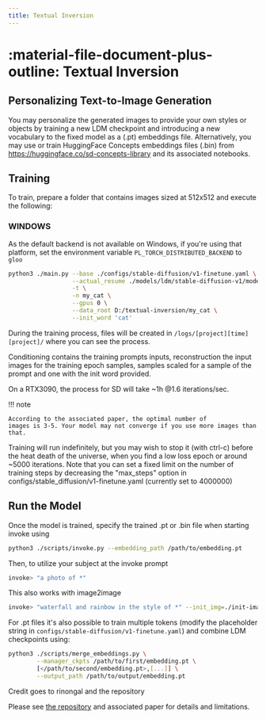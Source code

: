```yaml
---
title: Textual Inversion
---
```


# :material-file-document-plus-outline: Textual Inversion

## **Personalizing Text-to-Image Generation**

You may personalize the generated images to provide your own styles or objects
by training a new LDM checkpoint and introducing a new vocabulary to the fixed
model as a (.pt) embeddings file. Alternatively, you may use or train
HuggingFace Concepts embeddings files (.bin) from
<https://huggingface.co/sd-concepts-library> and its associated notebooks.

## **Training**

To train, prepare a folder that contains images sized at 512x512 and execute the
following:

### WINDOWS

As the default backend is not available on Windows, if you're using that
platform, set the environment variable `PL_TORCH_DISTRIBUTED_BACKEND` to `gloo`

```bash
python3 ./main.py --base ./configs/stable-diffusion/v1-finetune.yaml \
                  --actual_resume ./models/ldm/stable-diffusion-v1/model.ckpt \
                  -t \
                  -n my_cat \
                  --gpus 0 \
                  --data_root D:/textual-inversion/my_cat \
                  --init_word 'cat'
```

During the training process, files will be created in
`/logs/[project][time][project]/` where you can see the process.

Conditioning contains the training prompts inputs, reconstruction the input
images for the training epoch samples, samples scaled for a sample of the prompt
and one with the init word provided.

On a RTX3090, the process for SD will take ~1h @1.6 iterations/sec.

!!! note

    According to the associated paper, the optimal number of
    images is 3-5. Your model may not converge if you use more images than
    that.

Training will run indefinitely, but you may wish to stop it (with ctrl-c) before
the heat death of the universe, when you find a low loss epoch or around ~5000
iterations. Note that you can set a fixed limit on the number of training steps
by decreasing the "max_steps" option in
configs/stable_diffusion/v1-finetune.yaml (currently set to 4000000)

## **Run the Model**

Once the model is trained, specify the trained .pt or .bin file when starting
invoke using

```bash
python3 ./scripts/invoke.py --embedding_path /path/to/embedding.pt
```

Then, to utilize your subject at the invoke prompt

```bash
invoke> "a photo of *"
```

This also works with image2image

```bash
invoke> "waterfall and rainbow in the style of *" --init_img=./init-images/crude_drawing.png --strength=0.5 -s100 -n4
```

For .pt files it's also possible to train multiple tokens (modify the
placeholder string in `configs/stable-diffusion/v1-finetune.yaml`) and combine
LDM checkpoints using:

```bash
python3 ./scripts/merge_embeddings.py \
        --manager_ckpts /path/to/first/embedding.pt \
        [</path/to/second/embedding.pt>,[...]] \
        --output_path /path/to/output/embedding.pt
```

Credit goes to rinongal and the repository

Please see [the repository](https://github.com/rinongal/textual_inversion) and
associated paper for details and limitations.
